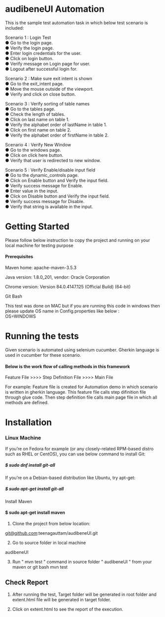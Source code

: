# audibeneUI Automation

This is the sample test automation task in which below test scenario is included:

Scenario 1 : Login Test<br />
● Go to the login page.<br />
● Verify the login page.<br />
● Enter login credentials for the user.<br />
● Click on login button.<br />
● Verify message on Login page for user.<br />
● Logout after successful login for.<br />

Scenario 2 : Make sure exit intent is shown<br />
● Go to the exit_intent page.<br />
● Move the mouse outside of the viewport.<br />
● Verify and click on close button.<br />
    
Scenario 3 : Verify sorting of table names<br />
● Go to the tables page.<br />
● Check the length of tables.<br />
● Click on last name on table 1.<br />
● Verify the alphabet order of lastName in table 1.<br />
● Click on first name on table 2.<br />
● Verify the alphabet order of firstName in table 2.<br />

Scenario 4 : Verify New Window<br />
● Go to the windows page.<br />
● Click on click here button.<br />
● Verify that user is redirected to new window.<br />

Scenario 5 : Verify Enable/disable input field<br />
● Go to the dynamic_controls page.<br />
● Click on Enable button and Verify the input field.<br />
● Verify success message for Enable.<br />
● Enter value in the input.<br />
● Click on Disable button and Verify the input field.<br />
● Verify success message for Disable.<br />
● Verify that string is available in the input.<br />

# Getting Started

Please follow below instruction to copy the project and running on your local machine for testing purpose

#### Prerequisites

Maven home: apache-maven-3.5.3

Java version: 1.8.0_201, vendor: Oracle Corporation

Chrome version: Version 84.0.4147.125 (Official Build) (64-bit)

Git Bash

This test was done on MAC but if you are running this code in windows then please update OS name in Config.properties like below : <br />
OS=WINDOWS


# Running the tests

Given scenario is automated using selenium cucumber.
Gherkin language is used in cucumber for these scenario.

#### Below is the work flow of calling methods in this framework

Feature File >>>> Step Definition File >>>> Main File

For example: Feature file is created for Automation demo in which scenario is written in gherkin language.
This feature file calls step difinition file through glue code.
Then step definition file calls main page file in which all methods are defined.

# Installation

### Linux Machine

If you’re on Fedora for example (or any closely-related RPM-based distro such as RHEL or CentOS), you can use below command to install Git:
##### $ sudo dnf install git-all

If you’re on a Debian-based distribution like Ubuntu, try apt-get:
##### $ sudo apt-get install git-all

Install Maven
#### $ sudo apt-get install maven

1. Clone the project from below location:

git@github.com:teenagauttam/audibeneUI.git

2. Go to source folder in local machine

audibeneUI

3. Run " mvn test " command in source folder " audibeneUI " from your maven or git bash
mvn test

## Check Report

1. After running the test, Target folder will be generated in root folder and extent.html file will be generated in target folder.

2. Click on extent.html to see the report of the execution.